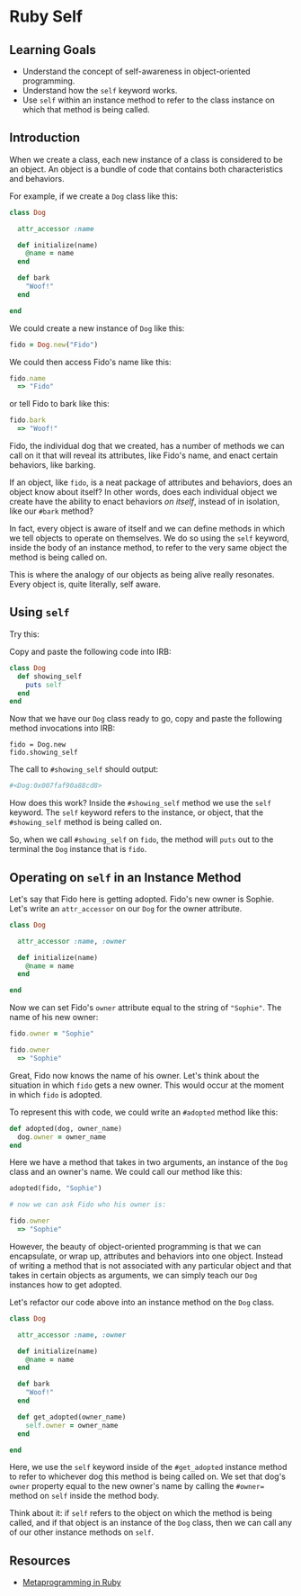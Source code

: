 # Ruby Self

## Learning Goals

- Understand the concept of self-awareness in object-oriented programming.
- Understand how the `self` keyword works.
- Use `self` within an instance method to refer to the class instance on which
  that method is being called.

## Introduction

When we create a class, each new instance of a class is considered to be an
object. An object is a bundle of code that contains both characteristics and
behaviors.

For example, if we create a `Dog` class like this:

```ruby
class Dog

  attr_accessor :name

  def initialize(name)
    @name = name
  end

  def bark
    "Woof!"
  end

end
```

We could create a new instance of `Dog` like this:

```ruby
fido = Dog.new("Fido")
```

We could then access Fido's name like this:

```ruby
fido.name
  => "Fido"
```

or tell Fido to bark like this:

```ruby
fido.bark
  => "Woof!"
```

Fido, the individual dog that we created, has a number of methods we can call on
it that will reveal its attributes, like Fido's name, and enact certain
behaviors, like barking.

If an object, like `fido`, is a neat package of attributes and behaviors, does
an object know about itself? In other words, does each individual object we
create have the ability to enact behaviors _on itself_, instead of in isolation,
like our `#bark` method?

In fact, every object is aware of itself and we can define methods in which we
tell objects to operate on themselves. We do so using the `self` keyword, inside
the body of an instance method, to refer to the very same object the method is
being called on.

This is where the analogy of our objects as being alive really resonates. Every
object is, quite literally, self aware.

## Using `self`

Try this:

Copy and paste the following code into IRB:

```ruby
class Dog
  def showing_self
    puts self
  end
end
```

Now that we have our `Dog` class ready to go, copy and paste the following
method invocations into IRB:

```
fido = Dog.new
fido.showing_self
```

The call to `#showing_self` should output:

```bash
#<Dog:0x007faf90a88cd8>
```

How does this work? Inside the `#showing_self` method we use the `self` keyword.
The `self` keyword refers to the instance, or object, that the `#showing_self`
method is being called on.

So, when we call `#showing_self` on `fido`, the method will `puts` out to the
terminal the `Dog` instance that is `fido`.

## Operating on `self` in an Instance Method

Let's say that Fido here is getting adopted. Fido's new owner is Sophie. Let's
write an `attr_accessor` on our `Dog` for the owner attribute.

```ruby
class Dog

  attr_accessor :name, :owner

  def initialize(name)
    @name = name
  end

end
```

Now we can set Fido's `owner` attribute equal to the string of `"Sophie"`. The
name of his new owner:

```ruby
fido.owner = "Sophie"

fido.owner
  => "Sophie"
```

Great, Fido now knows the name of his owner. Let's think about the situation in
which `fido` gets a new owner. This would occur at the moment in which `fido` is
adopted.

To represent this with code, we could write an `#adopted` method like this:

```ruby
def adopted(dog, owner_name)
  dog.owner = owner_name
end
```

Here we have a method that takes in two arguments, an instance of the `Dog`
class and an owner's name. We could call our method like this:

```ruby
adopted(fido, "Sophie")

# now we can ask Fido who his owner is:

fido.owner
  => "Sophie"
```

However, the beauty of object-oriented programming is that we can encapsulate,
or wrap up, attributes and behaviors into one object. Instead of writing a
method that is not associated with any particular object and that takes in certain
objects as arguments, we can simply teach our `Dog` instances how to get
adopted.

Let's refactor our code above into an instance method on the `Dog` class.

```ruby
class Dog

  attr_accessor :name, :owner

  def initialize(name)
    @name = name
  end

  def bark
    "Woof!"
  end

  def get_adopted(owner_name)
    self.owner = owner_name
  end

end
```

Here, we use the `self` keyword inside of the `#get_adopted` instance method to
refer to whichever dog this method is being called on. We set that dog's `owner`
property equal to the new owner's name by calling the `#owner=` method on `self`
inside the method body.

Think about it: if `self` refers to the object on which the method is being
called, and if that object is an instance of the `Dog` class, then we can call
any of our other instance methods on `self`.

## Resources

- [Metaprogramming in Ruby](http://yehudakatz.com/2009/11/15/metaprogramming-in-ruby-its-all-about-the-self/)
